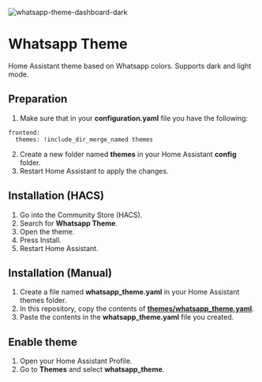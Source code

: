 ![whatsapp-theme-dashboard-dark](https://user-images.githubusercontent.com/27996405/155767773-e9dcdee3-f3da-4a9b-9512-d92db8c8968b.png)

# Whatsapp Theme
Home Assistant theme based on Whatsapp colors. 
Supports dark and light mode.

## Preparation
1. Make sure that in your **configuration.yaml** file you have the following:

```
frontend:
  themes: !include_dir_merge_named themes
```

2. Create a new folder named **themes** in your Home Assistant **config** folder.
3. Restart Home Assistant to apply the changes. 

## Installation (HACS)
1. Go into the Community Store (HACS).
2. Search for **Whatsapp Theme**.
3. Open the theme.
4. Press Install.
5. Restart Home Assistant.

## Installation (Manual)
1. Create a file named **whatsapp_theme.yaml** in your Home Assistant themes folder.
2. In this repository, copy the contents of **[themes/whatsapp_theme.yaml](https://github.com/robinwittebol/whatsapp-theme/blob/main/themes/whatsapp_theme.yaml)**.
3. Paste the contents in the **whatsapp_theme.yaml** file you created.

## Enable theme
1. Open your Home Assistant Profile.
2. Go to **Themes** and select **whatsapp_theme**.
